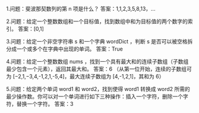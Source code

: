 

1.问题：斐波那契数列的第 n 项是什么？
答案：1,1,2,3,5,8,13，...

2.问题：给定一个整数数组和一个目标值，找到数组中和为目标值的两个数字的索引。
答案：[0,1]

3.问题：给定一个非空字符串 s 和一个字典 wordDict ，判断 s 是否可以被空格拆分成一个或多个在字典中出现的单词。
答案：True

4.问题：给定一个整数数组 nums ，找到一个具有最大和的连续子数组（子数组最少包含一个元素），返回其最大和。
答案：6 （从第一位开始，连续的子数组可为 [−2,1,−3,4,-1,2,1,-5,4]，最大连续子数组为 [4,-1,2,1]，其和为 6）

5.问题：给定两个单词 word1 和 word2，找到使得 word1 转换成 word2 所需的最少操作数。你可以对一个单词进行如下三种操作：插入一个字符，删除一个字符，替换一个字符。
答案：3